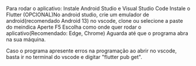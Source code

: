 Para rodar o aplicativo:
Instale Android Studio e Visual Studio Code
Instale o Flutter
(OPCIONAL)No android studio, crie um emulador de android(recomendado Android 13)
no vscode, clone ou selecione a paste do meindica
Aperte F5
Escolha como onde quer rodar o aplicativo(Recomendado: Edge, Chrome)
Aguarda até que o programa abra na sua máquina.


Caso o programa apresente erros na programação ao abrir no vscode, basta ir no terminal do vscode e digitar "flutter pub get".